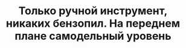---
title: 'Только ручной инструмент, никаких бензопил. На переднем плане самодельный уровень'
location: 'Моя Избушка 2014-2015. Урочище «Масляный Угор» у деревни Заборье. Берёзовский район, Пермский край, Россия'

tags: [all, 2014]
category: as-the-first-settlers
---